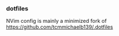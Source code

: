 ### dotfiles

NVim config is mainly a minimized fork of https://github.com/tcmmichaelb139/.dotfiles

